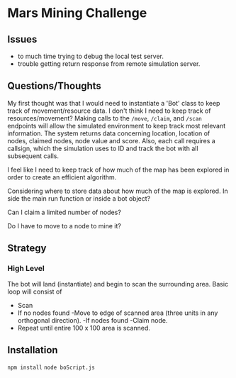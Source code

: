 # Mars Mining Challenge

## Issues

- to much time trying to debug the local test server.
- trouble getting return response from remote simulation server.

## Questions/Thoughts

My first thought was that I would need to instantiate a 'Bot' class to keep track of movement/resource data. I don't think I need to keep track of resources/movement? Making calls to the  `/move`, `/claim`, and `/scan` endpoints will allow the simulated environment to keep track most relevant information. The system returns data concerning location, location of nodes, claimed nodes, node value and score. Also, each call requires a callsign, which the simulation uses to ID and track the bot with all subsequent calls.

I feel like I need to keep track of how much of the map has been explored in order to create an efficient algorithm. 

Considering where to store data about how much of the map is explored. In side the main run function or inside a bot object?

Can I claim a limited number of nodes?

Do I have to move to a node to mine it?


## Strategy

### High Level

The bot will land (instantiate) and begin to scan the surrounding area. Basic loop will consist of

- Scan
- If no nodes found
  -Move to edge of scanned area (three units in any orthogonal direction).
-If nodes found
  -Claim node.
- Repeat until entire 100 x 100 area is scanned.

## Installation

`npm install`
`node boScript.js`
